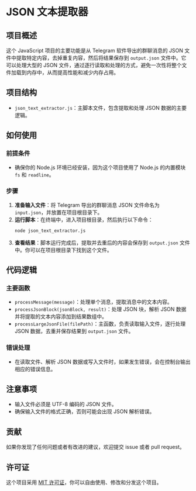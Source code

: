 

# JSON 文本提取器

## 项目概述
这个 JavaScript 项目的主要功能是从 Telegram 软件导出的群聊消息的 JSON 文件中提取特定内容，去掉重复内容，然后将结果保存到 `output.json` 文件中。它可以处理大型的 JSON 文件，通过逐行读取和处理的方式，避免一次性将整个文件加载到内存中，从而提高性能和减少内存占用。

## 项目结构
- `json_text_extractor.js`：主脚本文件，包含提取和处理 JSON 数据的主要逻辑。

## 如何使用

### 前提条件
- 确保你的 Node.js 环境已经安装，因为这个项目使用了 Node.js 的内置模块 `fs` 和 `readline`。

### 步骤
1. **准备输入文件**：将 Telegram 导出的群聊消息 JSON 文件命名为 `input.json`，并放置在项目根目录下。
2. **运行脚本**：在终端中，进入项目根目录，然后执行以下命令：
   ```sh
   node json_text_extractor.js
   ```
3. **查看结果**：脚本运行完成后，提取并去重后的内容会保存到 `output.json` 文件中。你可以在项目根目录下找到这个文件。

## 代码逻辑

### 主要函数
- `processMessage(message)`：处理单个消息，提取消息中的文本内容。
- `processJsonBlock(jsonBlock, result)`：处理 JSON 块，解析 JSON 数据并将提取的文本内容添加到结果数组中。
- `processLargeJsonFile(filePath)`：主函数，负责读取输入文件，逐行处理 JSON 数据，去重并保存结果到 `output.json` 文件。

### 错误处理
- 在读取文件、解析 JSON 数据或写入文件时，如果发生错误，会在控制台输出相应的错误信息。

## 注意事项
- 输入文件必须是 UTF-8 编码的 JSON 文件。
- 确保输入文件的格式正确，否则可能会出现 JSON 解析错误。

## 贡献
如果你发现了任何问题或者有改进的建议，欢迎提交 issue 或者 pull request。

## 许可证
这个项目采用 [MIT 许可证](https://opensource.org/licenses/MIT)，你可以自由使用、修改和分发这个项目。
